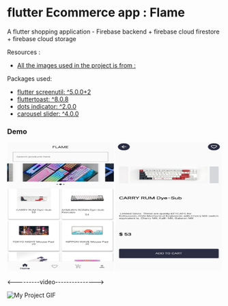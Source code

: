 # flutter Ecommerce app : Flame

A flutter shopping application - Firebase backend + firebase cloud firestore + firebase cloud storage

Resources :

- [All the images used in the project is from :](https://www.millennialengineers.com)

Packages used:

- [flutter screenutil: ^5.0.0+2](https://pub.dev/packages/flutter_screenutil)
- [fluttertoast: ^8.0.8](https://pub.dev/packages/fluttertoast)
- [dots indicator: ^2.0.0](https://pub.dev/packages/dots_indicator)
- [carousel slider: ^4.0.0](https://pub.dev/packages/carousel_slider)

### Demo


<img src="lib/demo/img1.jpg"  width="250" height="300" alignment=center>
<img src="lib/demo/img2.jpg"  width="250" height="300">


<---------video--------------->


<img src="lib/demo/demo.gif" alt="My Project GIF" width="250" height="500">
